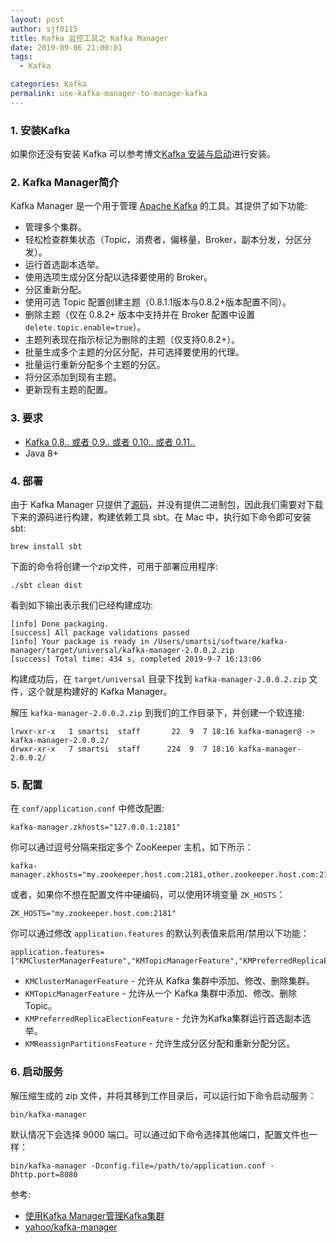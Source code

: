```yaml
---
layout: post
author: sjf0115
title: Kafka 监控工具之 Kafka Manager
date: 2019-09-06 21:00:01
tags:
  - Kafka

categories: Kafka
permalink: use-kafka-manager-to-manage-kafka
---
```


### 1. 安装Kafka

如果你还没有安装 Kafka 可以参考博文[Kafka 安装与启动](http://smartsi.club/kafka-setup-and-run.html)进行安装。

### 2. Kafka Manager简介

Kafka Manager 是一个用于管理 [Apache Kafka](http://kafka.apache.org/) 的工具。其提供了如下功能:
- 管理多个集群。
- 轻松检查群集状态（Topic，消费者，偏移量，Broker，副本分发，分区分发）。
- 运行首选副本选举。
- 使用选项生成分区分配以选择要使用的 Broker。
- 分区重新分配。
- 使用可选 Topic 配置创建主题（0.8.1.1版本与0.8.2+版本配置不同）。
- 删除主题（仅在 0.8.2+ 版本中支持并在 Broker 配​​置中设置 `delete.topic.enable=true`）。
- 主题列表现在指示标记为删除的主题（仅支持0.8.2+）。
- 批量生成多个主题的分区分配，并可选择要使用的代理。
- 批量运行重新分配多个主题的分区。
- 将分区添加到现有主题。
- 更新现有主题的配置。

### 3. 要求

- [Kafka 0.8.. 或者 0.9.. 或者 0.10.. 或者 0.11..](http://kafka.apache.org/downloads.html)
- Java 8+

### 4. 部署

由于 Kafka Manager 只提供了[源码](https://github.com/yahoo/kafka-manager)，并没有提供二进制包，因此我们需要对下载下来的源码进行构建，构建依赖工具 sbt。在 Mac 中，执行如下命令即可安装 sbt:
```
brew install sbt
```
下面的命令将创建一个zip文件，可用于部署应用程序:
```
./sbt clean dist
```
看到如下输出表示我们已经构建成功:
```
[info] Done packaging.
[success] All package validations passed
[info] Your package is ready in /Users/smartsi/software/kafka-manager/target/universal/kafka-manager-2.0.0.2.zip
[success] Total time: 434 s, completed 2019-9-7 16:13:06
```
构建成功后，在 `target/universal` 目录下找到 `kafka-manager-2.0.0.2.zip` 文件，这个就是构建好的 Kafka Manager。

解压 `kafka-manager-2.0.0.2.zip` 到我们的工作目录下，并创建一个软连接:
```
lrwxr-xr-x   1 smartsi  staff       22  9  7 18:16 kafka-manager@ -> kafka-manager-2.0.0.2/
drwxr-xr-x   7 smartsi  staff      224  9  7 18:16 kafka-manager-2.0.0.2/
```

### 5. 配置

在 `conf/application.conf` 中修改配置:
```
kafka-manager.zkhosts="127.0.0.1:2181"
```
你可以通过逗号分隔来指定多个 ZooKeeper 主机，如下所示：
```
kafka-manager.zkhosts="my.zookeeper.host.com:2181,other.zookeeper.host.com:2181"
```
或者，如果你不想在配置文件中硬编码，可以使用环境变量 `ZK_HOSTS`：
```
ZK_HOSTS="my.zookeeper.host.com:2181"
```
你可以通过修改 `application.features` 的默认列表值来启用/禁用以下功能：
```
application.features=["KMClusterManagerFeature","KMTopicManagerFeature","KMPreferredReplicaElectionFeature","KMReassignPartitionsFeature"]
```
- `KMClusterManagerFeature` - 允许从 Kafka 集群中添加、修改、删除集群。
- `KMTopicManagerFeature` - 允许从一个 Kafka 集群中添加、修改、删除 Topic。
- `KMPreferredReplicaElectionFeature` - 允许为Kafka集群运行首选副本选举。
- `KMReassignPartitionsFeature` - 允许生成分区分配和重新分配分区。

### 6. 启动服务

解压缩生成的 zip 文件，并将其移到工作目录后，可以运行如下命令启动服务：
```
bin/kafka-manager
```
默认情况下会选择 9000 端口。可以通过如下命令选择其他端口，配置文件也一样：
```
bin/kafka-manager -Dconfig.file=/path/to/application.conf -Dhttp.port=8080
```

参考:
- [使用Kafka Manager管理Kafka集群](http://www.itmuch.com/work/kafka-manager/)
- [yahoo/kafka-manager](https://github.com/yahoo/kafka-manager)
